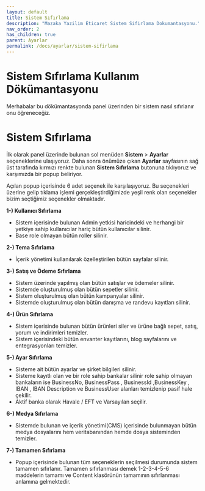 ```yaml
---
layout: default
title: Sistem Sıfırlama
description: "Mazaka Yazilim Eticaret Sistem Sifirlama Dokumantasyonu."
nav_order: 2
has_children: true
parent: Ayarlar
permalink: /docs/ayarlar/sistem-sifirlama
---
```


# Sistem Sıfırlama Kullanım Dökümantasyonu
Merhabalar bu dökümantasyonda panel üzerinden bir sistem nasıl sıfırlanır onu öğreneceğiz.

# Sistem Sıfırlama

İlk olarak panel üzerinde bulunan sol menüden **Sistem** > **Ayarlar** seçeneklerine ulaşıyoruz. Daha sonra önümüze çıkan **Ayarlar** sayfasının sağ üst tarafında kırmızı renkte bulunan **Sistem Sıfırlama** butonuna tıklıyoruz ve karşımızda bir popup beliriyor. 

Açılan popup içerisinde 6 adet seçenek ile karşılaşıyoruz. Bu seçenekleri üzerine gelip tıklama işlemi gerçekleştirdiğimizde yeşil renk olan seçenekler bizim seçtiğimiz seçenekler olmaktadır.

**1-) Kullanıcı Sıfırlama**
- Sistem içerisinde bulunan Admin yetkisi haricindeki  ve herhangi bir  yetkiye sahip kullanıcılar hariç bütün kullanıcılar silinir.
- Base role olmayan bütün roller silinir.
 
**2-) Tema Sıfırlama**
- İçerik yönetimi kullanılarak özelleştirilen bütün sayfalar silinir. 

**3-) Satış ve Ödeme Sıfırlama**
- Sistem üzerinde yapılmış olan bütün satışlar ve ödemeler silinir.
- Sistemde oluşturulmuş olan bütün sepetler silinir.
- Sistem oluşturulmuş olan bütün kampanyalar silinir.
- Sistemde oluşturulmuş olan bütün danışma ve randevu kayıtları silinir.

**4-) Ürün Sıfırlama**
- Sistem içerisinde bulunan bütün ürünleri siler ve ürüne bağlı sepet, satış, yorum ve indirimleri temizler.
- Sistem içerisindeki bütün envanter kayıtlarını, blog sayfalarını ve entegrasyonları temizler. 

**5-) Ayar Sıfırlama**
-	Sisteme ait bütün ayarlar ve şirket bilgileri silinir.
-	Sisteme kayıtlı olan ve bir role sahip bankalar silinir role sahip olmayan bankaların ise BusinessNo, BusinessPass , BusinessId ,BusinessKey , IBAN , IBAN Description ve BusinessUser alanları temizlenip pasif hale çekilir.
-	Aktif banka olarak Havale / EFT ve Varsayılan seçilir.

**6-) Medya Sıfırlama**
-	Sistemde bulunan ve içerik yönetimi(CMS) içerisinde bulunmayan bütün medya dosyalarını hem veritabanından hemde dosya sisteminden temizler.

**7-) Tamamen Sıfırlama**
-	Popup içerisinde bulunan tüm seçeneklerin seçilmesi durumunda sistem tamamen sıfırlanır. Tamamen sıfırlanması demek 1-2-3-4-5-6 maddelerin tamamı ve Content klasörünün tamamının sıfırlanması anlamına gelmektedir.